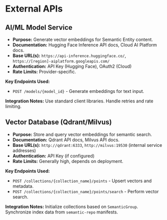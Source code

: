 # External APIs

## AI/ML Model Service
- **Purpose:** Generate vector embeddings for Semantic Entity content.
- **Documentation:** Hugging Face Inference API docs, Cloud AI Platform docs.
- **Base URL(s):** `https://api-inference.huggingface.co/`, `https://[region]-aiplatform.googleapis.com/`
- **Authentication:** API Key (Hugging Face), OAuth2 (Cloud)
- **Rate Limits:** Provider-specific.

**Key Endpoints Used:**
- `POST /models/{model_id}` - Generate embeddings for text input.

**Integration Notes:** Use standard client libraries. Handle retries and rate limiting.

## Vector Database (Qdrant/Milvus)
- **Purpose:** Store and query vector embeddings for semantic search.
- **Documentation:** Qdrant API docs, Milvus API docs.
- **Base URL(s):** `http://qdrant:6333`, `http://milvus:19530` (internal service addresses)
- **Authentication:** API Key (if configured)
- **Rate Limits:** Generally high, depends on deployment.

**Key Endpoints Used:**
- `POST /collections/{collection_name}/points` - Upsert vectors and metadata.
- `POST /collections/{collection_name}/points/search` - Perform vector search.

**Integration Notes:** Initialize collections based on `SemanticGroup`. Synchronize index data from `semantic-repo` manifests.

